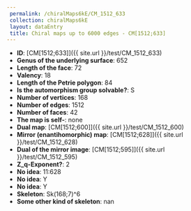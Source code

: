 ```yaml
--- 
 permalink: /chiralMaps6kE/CM_1512_633 
 collection: chiralMaps6kE
 layout: dataEntry
 title: Chiral maps up to 6000 edges - CM[1512;633]
---
```


- **ID**: [CM[1512;633]]({{ site.url }}/test/CM_1512_633)
- **Genus of the underlying surface**: 652
- **Length of the face**: 72
- **Valency**: 18
- **Length of the Petrie polygon**: 84
- **Is the automorphism group solvable?**: S
- **Number of vertices**: 168
- **Number of edges**: 1512
- **Number of faces**: 42
- **The map is self-**: none
- **Dual map**: [CM[1512;600]]({{ site.url }}/test/CM_1512_600)
- **Mirror (enantihomorphic) map**: [CM[1512;628]]({{ site.url }}/test/CM_1512_628)
- **Dual of the mirror image**: [CM[1512;595]]({{ site.url }}/test/CM_1512_595)
- **Z_q-Exponent?**: 2
- **No idea**:  11:628
- **No idea**: Y
- **No idea**: Y
- **Skeleton**: Sk(168;7)^6
- **Some other kind of skeleton**: nan
